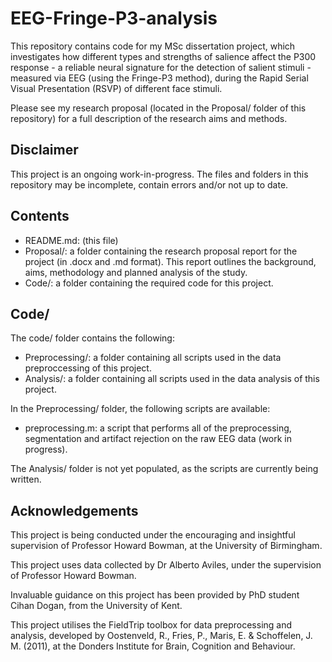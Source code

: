 # EEG-Fringe-P3-analysis
This repository contains code for my MSc dissertation project, which investigates how different types and strengths of salience affect the P300 response - a reliable neural signature for the detection of salient stimuli - measured via EEG (using the Fringe-P3 method), during the Rapid Serial Visual Presentation (RSVP) of different face stimuli.

Please see my research proposal (located in the Proposal/ folder of this repository) for a full description of the research aims and methods.

## Disclaimer
This project is an ongoing work-in-progress. The files and folders in this repository may be incomplete, contain errors and/or not up to date.

## Contents
- README.md: (this file)
- Proposal/: a folder containing the research proposal report for the project (in .docx and .md format). This report outlines the background, aims, methodology and planned analysis of the study.
- Code/: a folder containing the required code for this project.

## Code/
The code/ folder contains the following:

- Preprocessing/: a folder containing all scripts used in the data preproccessing of this project.
- Analysis/: a folder containing all scripts used in the data analysis of this project.

In the Preprocessing/ folder, the following scripts are available:

- preprocessing.m: a script that performs all of the preprocessing, segmentation and artifact rejection on the raw EEG data (work in progress).

The Analysis/ folder is not yet populated, as the scripts are currently being written.

## Acknowledgements
This project is being conducted under the encouraging and insightful supervision of Professor Howard Bowman, at the University of Birmingham.

This project uses data collected by Dr Alberto Aviles, under the supervision of Professor Howard Bowman.

Invaluable guidance on this project has been provided by PhD student Cihan Dogan, from the University of Kent.

This project utilises the FieldTrip toolbox for data preprocessing and analysis, developed by Oostenveld, R., Fries, P., Maris, E. & Schoffelen, J. M. (2011), at the Donders Institute for Brain, Cognition and Behaviour.
